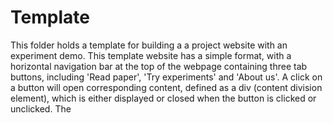 # Template

This folder holds a template for building a a project website with an experiment demo.
This template website has a simple format, with a horizontal navigation bar at the top of the webpage containing three tab buttons, including 'Read paper', 'Try experiments' and 'About us'.
A click on a button will open corresponding content, defined as a div (content division element), which is either displayed or closed when the button is clicked or unclicked. The <script> section in index.html defines the behavious of the webpage when the tab buttons are clicked. It changes the colors of the buttons and opens (or closes) corresponding content.
In this template, users can try the experiments by click on "Try experiments". The javascripts of the experiment are saved in folder js. 
The folder css contains css files for the website. custom.css is the style sheet controlling the overall appearence of the webpage. experimentDemo.css is the style sheet controling some elements in the experiments.

